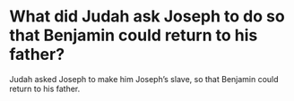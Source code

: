 # What did Judah ask Joseph to do so that Benjamin could return to his father?

Judah asked Joseph to make him Joseph’s slave, so that Benjamin could return to his father.
